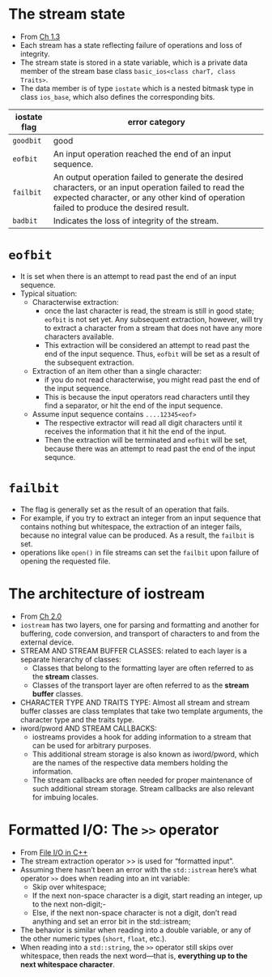 # The stream state
- From [Ch 1.3](https://www.amazon.com/Standard-IOStreams-Locales-Programmers-Reference/dp/0321585585)
- Each stream has a state reflecting failure of operations and loss of integrity.
- The stream state is stored in a state variable, which is a private data member of the stream base class `basic_ios<class charT, class Traits>`.
- The data member is of type `iostate` which is a nested bitmask type in class `ios_base`, which also defines the corresponding bits.

| iostate flag	  | error category  |
|---	          |---	            |
| `goodbit`       | good            |
| `eofbit`        | An input operation reached the end of an input sequence. |
| `failbit`       | An output operation failed to generate the desired characters, or an input operation failed to read the expected character, or any other kind of operation failed to produce the desired result. |
| `badbit`        | Indicates the loss of integrity of the stream. |

# `eofbit`
- It is set when there is an attempt to read past the end of an input sequence.
- Typical situation:
  - Characterwise extraction:
    - once the last character is read, the stream is still in good state; `eofbit` is not set yet. Any subsequent extraction, however, will try to extract a character from a stream that does not have any more characters available.
    - This extraction will be considered an attempt to read past the end of the input sequence. Thus, `eofbit` will be set as a result of the subsequent extraction.
  - Extraction of an item other than a single character:
    - if you do not read characterwise, you might read past the end of the input sequence.
    - This is because the input operators read characters until they find a separator, or hit the end of the input sequence.
  - Assume input sequence contains `....12345<eof>`
      - The respective extractor will read all digit characters until it receives the information that it hit the end of the input.
      - Then the extraction will be terminated and `eofbit` will be set, because there was an attempt to read past the end of the input sequnce.
# `failbit`
- The flag is generally set as the result of an operation that fails.
- For example, if you try to extract an integer from an input sequence that contains nothing but whitespace, the extraction of an integer fails, because no integral value can be produced. As a result, the `failbit` is set.
- operations like `open()` in file streams can set the `failbit` upon failure of opening the requested file.

# The architecture of iostream
- From [Ch 2.0](https://www.amazon.com/Standard-IOStreams-Locales-Programmers-Reference/dp/0321585585)
- `iostream` has two layers, one for parsing and formatting and another for buffering, code conversion, and transport of characters to and from the external device.
- STREAM AND STREAM BUFFER CLASSES: related to each layer is a separate hierarchy of classes:
  - Classes that belong to the formatting layer are often referred to as the **stream** classes.
  - Classes of the transport layer are often referred to as the **stream buffer** classes.
- CHARACTER TYPE AND TRAITS TYPE: Almost all stream and stream buffer classes are class templates that take two template arguments, the character type and the traits type.
- iword/pword AND STREAM CALLBACKS:
  - iostreams provides a hook for adding information to a stream that can be used for arbitrary purposes.
  - This additional stream storage is also known as iword/pword, which are the names of the respective data members holding the information.
  - The stream callbacks are often needed for proper maintenance of such additional stream storage. Stream callbacks are also relevant for imbuing locales.

# Formatted I/O: The `>>` operator
- From [File I/O in C++](https://www.math.ucla.edu/~akrieger/teaching/18f/pic10b/examples/file.html)
- The stream extraction operator >> is used for “formatted input”.
- Assuming there hasn’t been an error with the `std::istream` here’s what operator `>>` does when reading into an int variable:
  - Skip over whitespace;
  - If the next non-space character is a digit, start reading an integer, up to the next non-digit;-
  - Else, if the next non-space character is not a digit, don’t read anything and set an error bit in the std::istream;
- The behavior is similar when reading into a double variable, or any of the other numeric types (`short`, `float`, etc.).
- When reading into a `std::string`, the `>>` operator still skips over whitespace, then reads the next word—that is, **everything up to the next whitespace character**.

